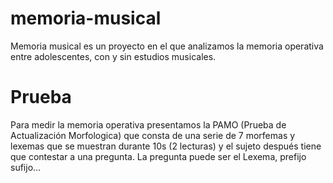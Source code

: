 # memoria-musical
Memoria musical es un proyecto en el que analizamos la memoria operativa entre adolescentes,
con y sin estudios musicales.

# Prueba
Para medir la memoria operativa presentamos la PAMO (Prueba de Actualización Morfologica) que consta de una serie de 7
morfemas y lexemas que se muestran durante 10s (2 lecturas) y el sujeto después tiene que contestar a una pregunta. 
La pregunta puede ser el Lexema, prefijo sufijo... 
